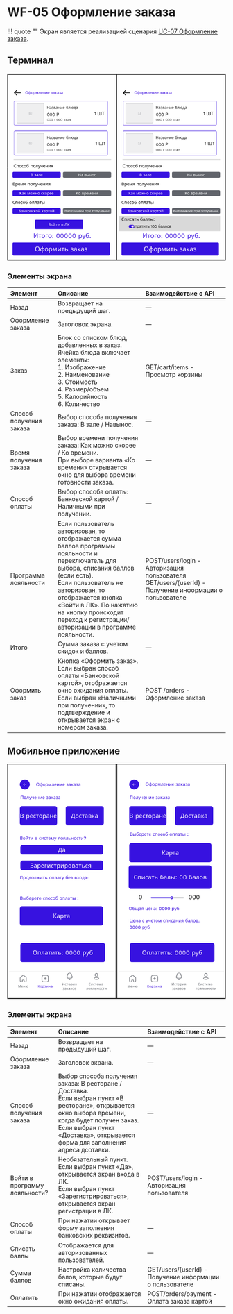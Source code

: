 # WF-05 Оформление заказа

!!! quote ""
    Экран является реализацией сценария [UC-07 Оформление заказа](../requirements/uc07.md). 

## Терминал

![Альтернативный текст](wf05WEB.png)

### Элементы экрана

| **Элемент**             | **Описание**                                                                                                                                                                                                                                                                                                  | Взаимодействие&nbsp;с&nbsp;API                                                                          |
| :---------------------- | :------------------------------------------------------------------------------------------------------------------------------------------------------------------------------------------------------------------------------------------------------------------------------------------------------------ | :------------------------------------------------------------------------------------------------------ |
| Назад                   | Возвращает на предыдущий шаг.                                                                                                                                                                                                                                                                                 | —                                                                                                       |
| Оформление заказа       | Заголовок экрана.                                                                                                                                                                                                                                                                                             | —                                                                                                       |
| Заказ                   | Блок со списком блюд, добавленных в заказ.<br>Ячейка блюда включает элементы:<br>1. Изображение<br>2. Наименование<br>3. Стоимость<br>4. Размер/объем<br>5. Калорийность<br>6. Количество                                                                                                                     | GET/cart/items - Просмотр корзины                                                                       |
| Способ получения заказа | Выбор способа получения заказа: В зале / Навынос.                                                                                                                                                                                                                                                             | —                                                                                                       |
| Время получения заказа  | Выбор времени получения заказа: Как можно скорее / Ко времени.<br>При выборе варианта «Ко времени» открывается окно для выбора времени готовности заказа.                                                                                                                                                     | —                                                                                                       |
| Способ оплаты           | Выбор способа оплаты: Банковской картой / Наличными при получении.                                                                                                                                                                                                                                            | —                                                                                                       |
| Программа лояльности    | Если пользователь авторизован, то отображается сумма баллов программы лояльности и переключатель для выбора, списания баллов (если есть).<br>Если пользователь не авторизован, то отображается кнопка «Войти в ЛК». По нажатию на кнопку происходит переход к регистрации/авторизации в программе лояльности. | POST/users/login - Авторизация пользователя<br>GET/users/{userId} - Получение информации о пользователе |
| Итого                   | Сумма заказа с учетом скидок и баллов.                                                                                                                                                                                                                                                                        | —                                                                                                       |
| Оформить заказ          | Кнопка «Оформить заказ».<br>Если выбран способ оплаты «Банковской картой», отображается окно ожидания оплаты. <br>Если выбран «Наличными при получении», то подтверждение и открывается экран с номером заказа.                                                                                               | POST /orders - Оформление заказа                                                                        |

## Мобильное приложение

![Альтернативный текст](wf05MA.png)

### Элементы экрана

| **Элемент**                   | **Описание**                                                                                                                                                                                                                               | Взаимодействие&nbsp;с&nbsp;API                           |
| :---------------------------- | :----------------------------------------------------------------------------------------------------------------------------------------------------------------------------------------------------------------------------------------- | :------------------------------------------------------- |
| Назад                         | Возвращает на предыдущий шаг.                                                                                                                                                                                                              | —                                                        |
| Оформление заказа             | Заголовок экрана.                                                                                                                                                                                                                          | —                                                        |
| Способ получения заказа       | Выбор способа получения заказа: В ресторане / Доставка.<br>Если выбран пункт «В ресторане», открывается окно выбора времени, когда будет получен заказ.<br>Если выбран пункт «Доставка», открывается форма для заполнения адреса дсотавки. | —                                                        |
| Войти в программу лояльности? | Необязательный пункт.<br>Если выбран пункт «Да», открывается экран входа в ЛК. <br>Если выбран пункт «Зарегистрироваться», открывается экран регистрации в ЛК.                                                                             | POST/users/login - Авторизация пользователя              |
| Способ оплаты                 | При нажатии открывает форму заполнения банковских реквизитов.                                                                                                                                                                              | —                                                        |
| Списать баллы                 | Отображается для авторизованных пользователей.                                                                                                                                                                                             | —                                                        |
| Сумма баллов                  | Настройка количества балов, которые будут списаны.                                                                                                                                                                                         | GET/users/{userId} - Получение информации о пользователе |
| Оплатить                      | При нажатии отображается окно ожидания оплаты.                                                                                                                                                                                             | POST/orders/payment - Оплата заказа картой               |